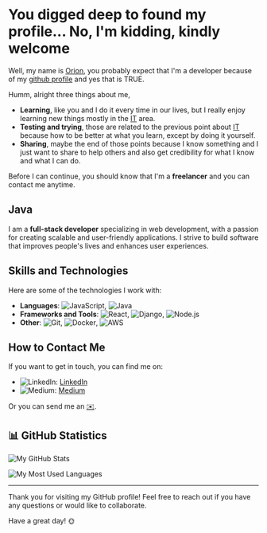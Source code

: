 # You digged deep to found my profile... No, I'm kidding, kindly welcome

Well, my name is [Orion](https://en.wikipedia.org/wiki/Orion_(constellation)), you probably expect that I'm a developer because of my [github profile](https://github.com/noynto) and yes that is TRUE. 

Humm, alright three things about me,

- **Learning**, like you and I do it every time in our lives, but I really enjoy learning new things mostly in the [IT](https://en.wikipedia.org/wiki/Information_technology) area.
- **Testing and trying**, those are related to the previous point about [IT](https://en.wikipedia.org/wiki/Information_technology) because how to be better at what you learn, except by doing it yourself.
- **Sharing**, maybe the end of those points because I know something and I just want to share to help others and also get credibility for what I know and what I can do.

Before I can continue, you should know that I'm a **freelancer** and you can contact me anytime.

## Java

I am a **full-stack developer** specializing in web development, with a passion for creating scalable and user-friendly applications. I strive to build software that improves people's lives and enhances user experiences.

## Skills and Technologies

Here are some of the technologies I work with:

- **Languages**: ![JavaScript](https://img.shields.io/badge/-JavaScript-F7DF1E?style=flat-square&logo=javascript&logoColor=white), ![Java](https://img.shields.io/badge/-Java-F7DF1E?style=flat-square&logo=java&logoColor=white)
- **Frameworks and Tools**: ![React](https://img.shields.io/badge/-React-61DAFB?style=flat-square&logo=react&logoColor=white), ![Django](https://img.shields.io/badge/-Django-092E20?style=flat-square&logo=django&logoColor=white), ![Node.js](https://img.shields.io/badge/-Node.js-339933?style=flat-square&logo=node.js&logoColor=white)
- **Other**: ![Git](https://img.shields.io/badge/-Git-F05033?style=flat-square&logo=git&logoColor=white), ![Docker](https://img.shields.io/badge/-Docker-2496ED?style=flat-square&logo=docker&logoColor=white), ![AWS](https://img.shields.io/badge/-AWS-FF9900?style=flat-square&logo=amazon-aws&logoColor=white)


## How to Contact Me

If you want to get in touch, you can find me on:

- ![LinkedIn](https://img.shields.io/badge/-LinkedIn-0077B5?style=flat-square&logo=linkedin&logoColor=white): [LinkedIn](https://www.linkedin.com/in/orion-beauny-sugot)
- ![Medium](https://img.shields.io/badge/-Medium-292929?style=flat-square&logo=medium&logoColor=white): [Medium](https://medium.com/@orion-beauny-sugot)

Or you can send me an [✉️](mailto:orion-beauny-sugot@ik.me).

## 📊 GitHub Statistics

![My GitHub Stats](https://github-readme-stats.vercel.app/api?username=orion-beauny-sugot&show_icons=true&theme=radical)

![My Most Used Languages](https://github-readme-stats.vercel.app/api/top-langs/?username=orion-beauny-sugot&layout=compact&theme=radical)

---

Thank you for visiting my GitHub profile! Feel free to reach out if you have any questions or would like to collaborate.

Have a great day! 🌞

